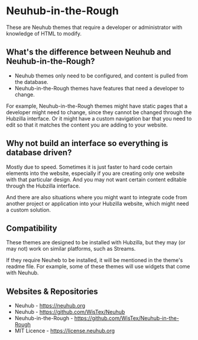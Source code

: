 # Neuhub-in-the-Rough
These are Neuhub themes that require a developer or administrator with knowledge of HTML to modify. 

## What's the difference between Neuhub and Neuhub-in-the-Rough?

* Neuhub themes only need to be configured, and content is pulled from the database.
* Neuhub-in-the-Rough themes have features that need a developer to change.

For example, Neuhub-in-the-Rough themes might have static pages that a developer might need to change, since they cannot be changed through the Hubzilla interface. Or it might have a custom navigation bar that you need to edit so that it matches the content you are adding to your website.

## Why not build an interface so everything is database driven?

Mostly due to speed. Sometimes it is just faster to hard code certain elements into the website, especially if you are creating only one website with that particular design. And you may not want certain content editable through the Hubzilla interface.

And there are also situations where you might want to integrate code from another project or application into your Hubzilla website, which might need a custom solution.

## Compatibility

These themes are designed to be installed with Hubzilla, but they may (or may not) work on similar platforms, such as Streams.

If they require Neuheb to be installed, it will be mentioned in the theme's readme file. For example, some of these themes will use widgets that come with Neuhub.

## Websites & Repositories

* Neuhub - https://neuhub.org
* Neuhub - https://github.com/WisTex/Neuhub
* Neuhub-in-the-Rough - https://github.com/WisTex/Neuhub-in-the-Rough
* MIT Licence - https://license.neuhub.org
